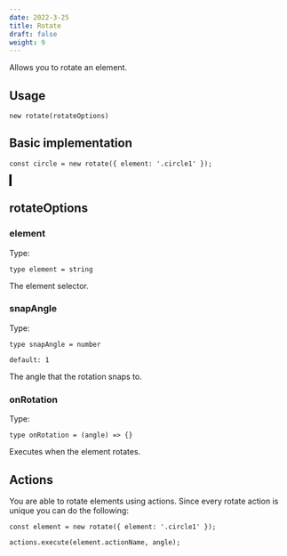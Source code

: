 ```yaml
---
date: 2022-3-25
title: Rotate
draft: false
weight: 9
---
```


Allows you to rotate an element.

## Usage

```
new rotate(rotateOptions)
```

## Basic implementation

```
const circle = new rotate({ element: '.circle1' });
```

<object style="border: 2px solid black;" data="../../interaction-manager/Rotate/rotate.html" width="1000" height="500"></object>

## rotateOptions

### element

Type:

```
type element = string
```

The element selector.

### snapAngle

Type:

```
type snapAngle = number
```

`default: 1`

The angle that the rotation snaps to.

### onRotation

Type:

```
type onRotation = (angle) => {}
```

Executes when the element rotates.


## Actions

You are able to rotate elements using actions. Since every rotate action is unique you can do the following:

```
const element = new rotate({ element: '.circle1' });

actions.execute(element.actionName, angle);
```
